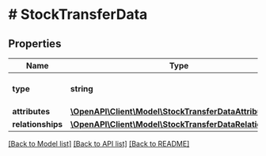 # # StockTransferData

## Properties

Name | Type | Description | Notes
------------ | ------------- | ------------- | -------------
**type** | **string** | The resource&#39;s type |
**attributes** | [**\OpenAPI\Client\Model\StockTransferDataAttributes**](StockTransferDataAttributes.md) |  |
**relationships** | [**\OpenAPI\Client\Model\StockTransferDataRelationships**](StockTransferDataRelationships.md) |  | [optional]

[[Back to Model list]](../../README.md#models) [[Back to API list]](../../README.md#endpoints) [[Back to README]](../../README.md)
